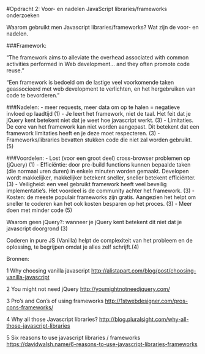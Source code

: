 #Opdracht 2: Voor- en nadelen JavaScript libraries/frameworks onderzoeken

Waarom gebruikt men Javascript libraries/frameworks? Wat zijn de voor- en nadelen.

###Framework: 

“The framework aims to alleviate the overhead associated with common activities performed in Web development… and they often promote code reuse.”

“Een framework is bedoeld om de lastige veel voorkomende taken geassocieerd met web development te verlichten, en het hergebruiken van code te bevorderen.”


###Nadelen:
	- meer requests, meer data om op te halen = negatieve invloed op laadtijd (1)
	- Je leert het framework, niet de taal. Het feit dat je jQuery kent betekent niet dat je weet hoe javascript werkt. (3)
	- Limitaties. De core van het framework kan niet worden aangepast. Dit betekent dat een framework limitaties heeft en je deze moet respecteren. (3)
	- Frameworks/libraries bevatten stukken code die niet zal worden gebruikt. (5)

###Voordelen: 
	- Lost (voor een groot deel) cross-browser problemen op (jQuery) (1)
	- Efficiëntie: door pre-build functions kunnen bepaalde taken (die normaal uren duren) in enkele minuten worden gemaakt. Developen wordt makkelijker, makkelijker betekent sneller, sneller betekent efficiënter. (3)
	- Veiligheid: een veel gebruikt framework heeft veel beveilig implementatie’s. Het voordeel is de community achter het framework. (3)
	- Kosten: de meeste populair frameworks zijn gratis. Aangezien het helpt om sneller te coderen kan het ook kosten besparen op het proces. (3)
	- Meer doen met minder code (5)


Waarom geen jQuery?: wanneer je jQuery kent betekent dit niet dat je javascript doorgrond (3)

Coderen in pure JS (Vanilla) helpt de complexiteit van het probleem en de oplossing, te begrijpen omdat je alles zelf schrijft.(4)



Bronnen: 

1 Why choosing vanilla javascript
http://alistapart.com/blog/post/choosing-vanilla-javascript

2 You might not need jQuery
http://youmightnotneedjquery.com/

3 Pro’s and Con’s of using frameworks
http://1stwebdesigner.com/pros-cons-frameworks/

4 Why all those Javascript libraries?
http://blog.pluralsight.com/why-all-those-javascript-libraries

5 Six reasons to use javascript libraries / frameworks
https://davidwalsh.name/6-reasons-to-use-javascript-libraries-frameworks
